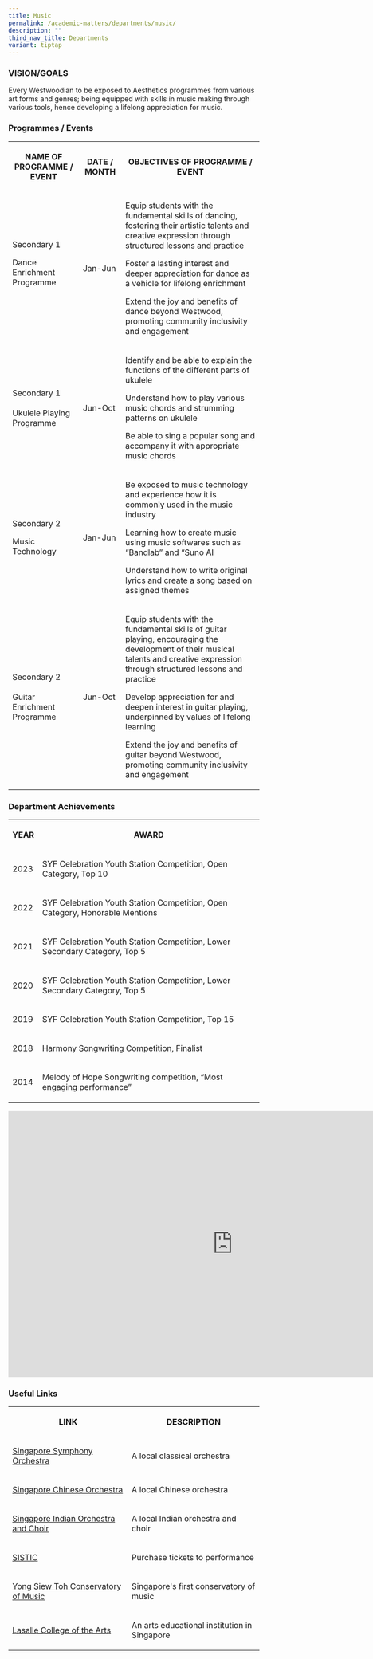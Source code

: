 ```yaml
---
title: Music
permalink: /academic-matters/departments/music/
description: ""
third_nav_title: Departments
variant: tiptap
---
```

<h3>VISION/GOALS</h3>
<p>Every Westwoodian to be exposed to Aesthetics programmes from various
art forms and genres; being equipped with skills in music making through
various tools, hence developing a lifelong appreciation for music.</p>
<h3>Programmes / Events</h3>
<table style="minWidth: 75px">
<colgroup>
<col>
<col>
<col>
</colgroup>
<tbody>
<tr>
<th rowspan="1" colspan="1">
<p>NAME OF PROGRAMME / EVENT</p>
</th>
<th rowspan="1" colspan="1">
<p>DATE / MONTH</p>
</th>
<th rowspan="1" colspan="1">
<p>OBJECTIVES OF PROGRAMME / EVENT</p>
</th>
</tr>
<tr>
<td rowspan="1" colspan="1">
<p>Secondary 1
<br>
</p>
<p>Dance Enrichment Programme
<br>
<br>
</p>
</td>
<td rowspan="1" colspan="1">
<p>Jan-Jun</p>
</td>
<td rowspan="1" colspan="1">
<p>Equip students with the fundamental skills of dancing, fostering their
artistic talents and creative expression through structured lessons and
practice</p>
<p></p>
<p>Foster a lasting interest and deeper appreciation for dance as a vehicle
for lifelong enrichment</p>
<p>Extend the joy and benefits of dance beyond Westwood, promoting community
inclusivity and engagement</p>
</td>
</tr>
<tr>
<td rowspan="1" colspan="1">
<p>Secondary 1
<br>
<br>Ukulele Playing Programme</p>
</td>
<td rowspan="1" colspan="1">
<p>Jun-Oct
<br>
</p>
</td>
<td rowspan="1" colspan="1">
<p>Identify and be able to explain the functions of the different parts of
ukulele</p>
<p>Understand how to play various music chords and strumming patterns on
ukulele</p>
<p>Be able to sing a popular song and accompany it with appropriate music
chords</p>
</td>
</tr>
<tr>
<td rowspan="1" colspan="1">
<p>Secondary 2
<br>
</p>
<p>Music Technology</p>
</td>
<td rowspan="1" colspan="1">
<p>Jan-Jun</p>
</td>
<td rowspan="1" colspan="1">
<p>Be exposed to music technology and experience how it is commonly used
in the music industry</p>
<p>Learning how to create music using music softwares such as “Bandlab” and
“Suno AI</p>
<p>Understand how to write original lyrics and create a song based on assigned
themes</p>
</td>
</tr>
<tr>
<td rowspan="1" colspan="1">
<p>Secondary 2
<br>
<br>Guitar Enrichment Programme</p>
</td>
<td rowspan="1" colspan="1">
<p>Jun-Oct</p>
</td>
<td rowspan="1" colspan="1">
<p>Equip students with the fundamental skills of guitar playing, encouraging
the development of their musical talents and creative expression through
structured lessons and practice</p>
<p></p>
<p>Develop appreciation for and deepen interest in guitar playing, underpinned
by values of lifelong learning</p>
<p>Extend the joy and benefits of guitar beyond Westwood, promoting community
inclusivity and engagement</p>
</td>
</tr>
</tbody>
</table>
<h3>Department Achievements</h3>
<table style="minWidth: 50px">
<colgroup>
<col>
<col>
</colgroup>
<tbody>
<tr>
<th rowspan="1" colspan="1">
<p>YEAR</p>
</th>
<th rowspan="1" colspan="1">
<p>AWARD</p>
</th>
</tr>
<tr>
<td rowspan="1" colspan="1">
<p>2023</p>
</td>
<td rowspan="1" colspan="1">
<p>SYF Celebration Youth Station Competition, Open Category, Top 10</p>
</td>
</tr>
<tr>
<td rowspan="1" colspan="1">
<p>2022</p>
</td>
<td rowspan="1" colspan="1">
<p>SYF Celebration Youth Station Competition, Open Category, Honorable Mentions</p>
</td>
</tr>
<tr>
<td rowspan="1" colspan="1">
<p>2021</p>
</td>
<td rowspan="1" colspan="1">
<p>SYF Celebration Youth Station Competition, Lower Secondary Category, Top
5</p>
</td>
</tr>
<tr>
<td rowspan="1" colspan="1">
<p>2020</p>
</td>
<td rowspan="1" colspan="1">
<p>SYF Celebration Youth Station Competition, Lower Secondary Category, Top
5</p>
</td>
</tr>
<tr>
<td rowspan="1" colspan="1">
<p>2019</p>
</td>
<td rowspan="1" colspan="1">
<p>SYF Celebration Youth Station Competition, Top 15</p>
</td>
</tr>
<tr>
<td rowspan="1" colspan="1">
<p>2018</p>
</td>
<td rowspan="1" colspan="1">
<p>Harmony Songwriting Competition, Finalist</p>
</td>
</tr>
<tr>
<td rowspan="1" colspan="1">
<p>2014</p>
</td>
<td rowspan="1" colspan="1">
<p>Melody of Hope Songwriting competition, “Most engaging performance”</p>
</td>
</tr>
</tbody>
</table>
<div class="iframe-wrapper">
<iframe height="535" width="900" allowfullscreen="true" frameborder="0" src="https://docs.google.com/presentation/d/e/2PACX-1vQmmcrY1oADPZjigkQ-VXKvQgf1v9FY_qBMxFtgpfGaBrBEluaUR80Rz8CSJhtINdDxtpjbMXtbRL7U/embed?start=true&amp;loop=true&amp;delayms=3000"></iframe>
</div>
<h3>Useful Links</h3>
<table style="minWidth: 50px">
<colgroup>
<col>
<col>
</colgroup>
<tbody>
<tr>
<th rowspan="1" colspan="1">
<p>LINK</p>
</th>
<th rowspan="1" colspan="1">
<p>DESCRIPTION</p>
</th>
</tr>
<tr>
<td rowspan="1" colspan="1">
<p><a href="http://www.sso.org.sg/" rel="noopener noreferrer nofollow" target="_blank">Singapore Symphony Orchestra</a>
</p>
</td>
<td rowspan="1" colspan="1">
<p>A local classical orchestra</p>
</td>
</tr>
<tr>
<td rowspan="1" colspan="1">
<p><a href="https://www.sco.com.sg/en/" rel="noopener noreferrer nofollow" target="_blank">Singapore Chinese Orchestra</a>
</p>
</td>
<td rowspan="1" colspan="1">
<p>A local Chinese orchestra</p>
</td>
</tr>
<tr>
<td rowspan="1" colspan="1">
<p><a href="https://www.sioc.com.sg/" rel="noopener noreferrer nofollow" target="_blank">Singapore Indian Orchestra and Choir</a>
</p>
</td>
<td rowspan="1" colspan="1">
<p>A local Indian orchestra and choir
<br>
</p>
</td>
</tr>
<tr>
<td rowspan="1" colspan="1">
<p><a href="http://www.sistic.com.sg/" rel="noopener noreferrer nofollow" target="_blank">SISTIC</a>
</p>
</td>
<td rowspan="1" colspan="1">
<p>Purchase tickets to performance</p>
</td>
</tr>
<tr>
<td rowspan="1" colspan="1">
<p><a href="http://music.nus.edu.sg/" rel="noopener noreferrer nofollow" target="_blank">Yong Siew Toh Conservatory of Music</a>
</p>
</td>
<td rowspan="1" colspan="1">
<p>Singapore's first conservatory of music</p>
</td>
</tr>
<tr>
<td rowspan="1" colspan="1">
<p><a href="http://www.lasalle.edu.sg/" rel="noopener noreferrer nofollow" target="_blank">Lasalle College of the Arts</a>
</p>
</td>
<td rowspan="1" colspan="1">
<p>An arts educational institution in Singapore</p>
</td>
</tr>
</tbody>
</table>
<p></p>